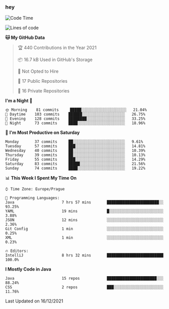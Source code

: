 ### hey

<!--START_SECTION:waka-->
![Code Time](http://img.shields.io/badge/Code%20Time-451%20hrs%2049%20mins-blue)

![Lines of code](https://img.shields.io/badge/From%20Hello%20World%20I%27ve%20Written-100%20Thousand%20lines%20of%20code-blue)

**🐱 My GitHub Data** 

> 🏆 440 Contributions in the Year 2021
 > 
> 📦 16.7 kB Used in GitHub's Storage 
 > 
> 🚫 Not Opted to Hire
 > 
> 📜 17 Public Repositories 
 > 
> 🔑 16 Private Repositories  
 > 
**I'm a Night 🦉** 

```text
🌞 Morning    81 commits     █████░░░░░░░░░░░░░░░░░░░░   21.04% 
🌆 Daytime    103 commits    ██████░░░░░░░░░░░░░░░░░░░   26.75% 
🌃 Evening    128 commits    ████████░░░░░░░░░░░░░░░░░   33.25% 
🌙 Night      73 commits     ████░░░░░░░░░░░░░░░░░░░░░   18.96%

```
📅 **I'm Most Productive on Saturday** 

```text
Monday       37 commits     ██░░░░░░░░░░░░░░░░░░░░░░░   9.61% 
Tuesday      57 commits     ███░░░░░░░░░░░░░░░░░░░░░░   14.81% 
Wednesday    40 commits     ██░░░░░░░░░░░░░░░░░░░░░░░   10.39% 
Thursday     39 commits     ██░░░░░░░░░░░░░░░░░░░░░░░   10.13% 
Friday       55 commits     ███░░░░░░░░░░░░░░░░░░░░░░   14.29% 
Saturday     83 commits     █████░░░░░░░░░░░░░░░░░░░░   21.56% 
Sunday       74 commits     ████░░░░░░░░░░░░░░░░░░░░░   19.22%

```


📊 **This Week I Spent My Time On** 

```text
⌚︎ Time Zone: Europe/Prague

💬 Programming Languages: 
Java                     7 hrs 57 mins       ███████████████████████░░   93.25% 
YAML                     19 mins             █░░░░░░░░░░░░░░░░░░░░░░░░   3.88% 
JSON                     12 mins             ░░░░░░░░░░░░░░░░░░░░░░░░░   2.36% 
Git Config               1 min               ░░░░░░░░░░░░░░░░░░░░░░░░░   0.25% 
XML                      1 min               ░░░░░░░░░░░░░░░░░░░░░░░░░   0.23%

🔥 Editors: 
IntelliJ                 8 hrs 32 mins       █████████████████████████   100.0%

```

**I Mostly Code in Java** 

```text
Java                     15 repos            ██████████████████████░░░   88.24% 
CSS                      2 repos             ███░░░░░░░░░░░░░░░░░░░░░░   11.76%

```



 Last Updated on 16/12/2021
<!--END_SECTION:waka-->
